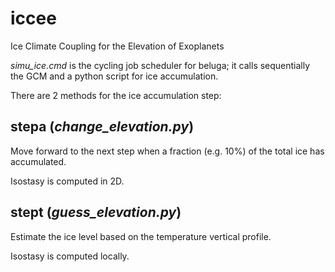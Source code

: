 # iccee
Ice Climate Coupling for the Elevation of Exoplanets


*simu_ice.cmd* is the cycling job scheduler for beluga; it calls sequentially the GCM and a python script for ice accumulation.

There are 2 methods for the ice accumulation step:


## stepa (*change_elevation.py*)
Move forward to the next step when a fraction (e.g. 10%) of the total ice has accumulated.

Isostasy is computed in 2D.


## stept (*guess_elevation.py*)
Estimate the ice level based on the temperature vertical profile.

Isostasy is computed locally.
